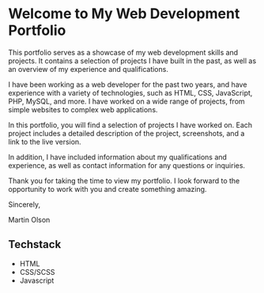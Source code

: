 # Welcome to My Web Development Portfolio

This portfolio serves as a showcase of my web development skills and projects. It contains a selection of projects I have built in the past, as well as an overview of my experience and qualifications.

I have been working as a web developer for the past two years, and have experience with a variety of technologies, such as HTML, CSS, JavaScript, PHP, MySQL, and more. I have worked on a wide range of projects, from simple websites to complex web applications.

In this portfolio, you will find a selection of projects I have worked on. Each project includes a detailed description of the project, screenshots, and a link to the live version.

In addition, I have included information about my qualifications and experience, as well as contact information for any questions or inquiries.

Thank you for taking the time to view my portfolio. I look forward to the opportunity to work with you and create something amazing.

Sincerely,

Martin Olson

## Techstack

- HTML
- CSS/SCSS
- Javascript
